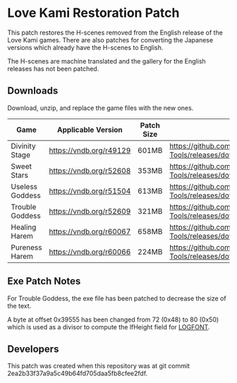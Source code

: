 # Love Kami Restoration Patch

This patch restores the H-scenes removed from the English release of the Love Kami games.
There are also patches for converting the Japanese versions which already have the H-scenes to English.

The H-scenes are machine translated and the gallery for the English releases has not been patched.

## Downloads

Download, unzip, and replace the game files with the new ones.

| Game            | Applicable Version        | Patch Size | Download |
|-----------------|---------------------------|:----------:|----------|
| Divinity Stage  | <https://vndb.org/r49129> | 601MB      | <https://github.com/kevlu123/VN-Patching-Tools/releases/download/LoveKamiEn/Divinity.Stage.zip> |
| Sweet Stars     | <https://vndb.org/r52608> | 353MB      | <https://github.com/kevlu123/VN-Patching-Tools/releases/download/LoveKami/Sweet.Stars.zip> |
| Useless Goddess | <https://vndb.org/r51504> | 613MB      | <https://github.com/kevlu123/VN-Patching-Tools/releases/download/LoveKamiEn/Useless.Goddess.zip> |
| Trouble Goddess | <https://vndb.org/r52609> | 321MB      | <https://github.com/kevlu123/VN-Patching-Tools/releases/download/LoveKami/Trouble.Goddess.zip> |
| Healing Harem   | <https://vndb.org/r60067> | 658MB      | <https://github.com/kevlu123/VN-Patching-Tools/releases/download/LoveKamiEn/Healing.Harem.zip> |
| Pureness Harem  | <https://vndb.org/r60066> | 224MB      | <https://github.com/kevlu123/VN-Patching-Tools/releases/download/LoveKami/Pureness.Harem.zip> |

## Exe Patch Notes

For Trouble Goddess, the exe file has been patched to decrease the size of the text.

A byte at offset 0x39555 has been changed from 72 (0x48) to 80 (0x50) which is used as a divisor to compute the lfHeight field for [LOGFONT](https://learn.microsoft.com/en-us/windows/win32/api/wingdi/ns-wingdi-logfonta).

## Developers

This patch was created when this repository was at git commit 2ea2b33f37a9a5c49b64fd705daa5fb8cfee2fdf.
